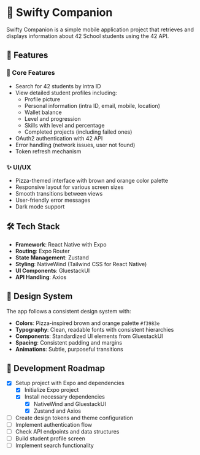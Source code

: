 # 🍕 Swifty Companion

Swifty Companion is a simple mobile application project that retrieves and displays information about 42 School students using the 42 API. 

## 📱 Features

### 🗽 Core Features

- Search for 42 students by intra ID
- View detailed student profiles including:
  - Profile picture
  - Personal information (intra ID, email, mobile, location)
  - Wallet balance
  - Level and progression
  - Skills with level and percentage
  - Completed projects (including failed ones)
- OAuth2 authentication with 42 API
- Error handling (network issues, user not found)
- Token refresh mechanism

### ✨ UI/UX

- Pizza-themed interface with brown and orange color palette
- Responsive layout for various screen sizes
- Smooth transitions between views
- User-friendly error messages
- Dark mode support

## 🛠️ Tech Stack

- **Framework**: React Native with Expo
- **Routing**: Expo Router
- **State Management**: Zustand
- **Styling**: NativeWind (Tailwind CSS for React Native)
- **UI Components**: GluestackUI
- **API Handling**: Axios

## 🎨 Design System

The app follows a consistent design system with:

- **Colors**: Pizza-inspired brown and orange palette `#f3983e`
- **Typography**: Clean, readable fonts with consistent hierarchies
- **Components**: Standardized UI elements from GluestackUI
- **Spacing**: Consistent padding and margins
- **Animations**: Subtle, purposeful transitions

## 🚀 Development Roadmap

- [x] Setup project with Expo and dependencies
  - [x] Initialize Expo project
  - [x] Install necessary dependencies
    - [x] NativeWind and GluestackUI
    - [x] Zustand and Axios
- [ ] Create design tokens and theme configuration
- [ ] Implement authentication flow
- [ ] Check API endpoints and data structures
- [ ] Build student profile screen
- [ ] Implement search functionality

## 